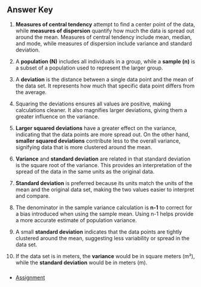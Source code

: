 ## Answer Key

1. **Measures of central tendency** attempt to find a center point of the data, while **measures of dispersion** quantify how much the data is spread out around the mean. Measures of central tendency include mean, median, and mode, while measures of dispersion include variance and standard deviation.
   
2. A **population (N)** includes all individuals in a group, while a **sample (n)** is a subset of a population used to represent the larger group.

3. A **deviation** is the distance between a single data point and the mean of the data set. It represents how much that specific data point differs from the average.

4. Squaring the deviations ensures all values are positive, making calculations cleaner. It also magnifies larger deviations, giving them a greater influence on the variance.

5. **Larger squared deviations** have a greater effect on the variance, indicating that the data points are more spread out. On the other hand, **smaller squared deviations** contribute less to the overall variance, signifying data that is more clustered around the mean.

6. **Variance** and **standard deviation** are related in that standard deviation is the square root of the variance. This provides an interpretation of the spread of the data in the same units as the original data.

7. **Standard deviation** is preferred because its units match the units of the mean and the original data set, making the two values easier to interpret and compare.

8. The denominator in the sample variance calculation is **n-1** to correct for a bias introduced when using the sample mean. Using n-1 helps provide a more accurate estimate of population variance.

9. A small **standard deviation** indicates that the data points are tightly clustered around the mean, suggesting less variability or spread in the data set.

10. If the data set is in meters, the **variance** would be in square meters (m²), while the **standard deviation** would be in meters (m).

###
- [Assignment](assignment.md)
